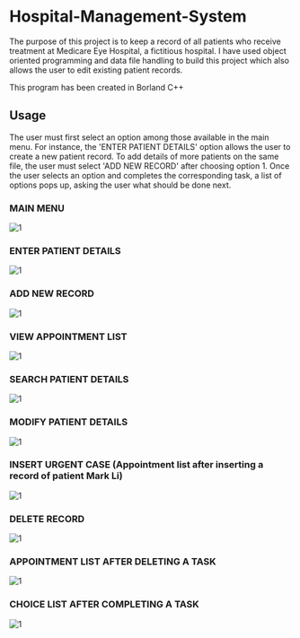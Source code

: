 # Hospital-Management-System

The purpose of this project is to keep a record of all patients who receive treatment at Medicare Eye Hospital, a fictitious hospital. I have used object oriented programming and data file handling to build this project which also allows the user to edit existing patient records.

This program has been created in Borland C++

## Usage
The user must first select an option among those available in the main menu. For instance, the 'ENTER PATIENT DETAILS' option allows the user to create a new patient record. To add details of more patients on the same file, the user must select 'ADD NEW RECORD' after choosing option 1. Once the user selects an option and completes the corresponding task, a list of options pops up, asking the user what should be done next.

### MAIN MENU

![1](https://user-images.githubusercontent.com/75934023/111906112-06833180-8a75-11eb-88c2-a389db11ff04.png)

### ENTER PATIENT DETAILS

![1](https://user-images.githubusercontent.com/75934023/111906163-40543800-8a75-11eb-9c09-194965074380.png)

### ADD NEW RECORD

![1](https://user-images.githubusercontent.com/75934023/111906303-ebfd8800-8a75-11eb-922e-e5fe7f9cceb6.png)

### VIEW APPOINTMENT LIST

![1](https://user-images.githubusercontent.com/75934023/111906314-fae43a80-8a75-11eb-86d4-7d0f92be369b.png)

### SEARCH PATIENT DETAILS

![1](https://user-images.githubusercontent.com/75934023/111906553-05eb9a80-8a77-11eb-97d6-c43e2de669cb.png)

### MODIFY PATIENT DETAILS

![1](https://user-images.githubusercontent.com/75934023/111906568-16037a00-8a77-11eb-9efc-b8d5a608cd0b.png)

### INSERT URGENT CASE (Appointment list after inserting a record of patient Mark Li)

![1](https://user-images.githubusercontent.com/75934023/111906580-261b5980-8a77-11eb-84f4-867582212b51.png)

### DELETE RECORD

![1](https://user-images.githubusercontent.com/75934023/111906594-39c6c000-8a77-11eb-9d53-cd2789d61a87.png)

### APPOINTMENT LIST AFTER DELETING A TASK

![1](https://user-images.githubusercontent.com/75934023/111906601-477c4580-8a77-11eb-9013-db37299ddab5.png)

### CHOICE LIST AFTER COMPLETING A TASK

![1](https://user-images.githubusercontent.com/75934023/111906606-52cf7100-8a77-11eb-8371-7d17aa0b22d1.png)
